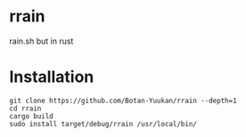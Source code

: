 # rrain
rain.sh but in rust

# Installation

``` shell
git clone https://github.com/Botan-Yuukan/rrain --depth=1
cd rrain
cargo build
sudo install target/debug/rrain /usr/local/bin/
```
